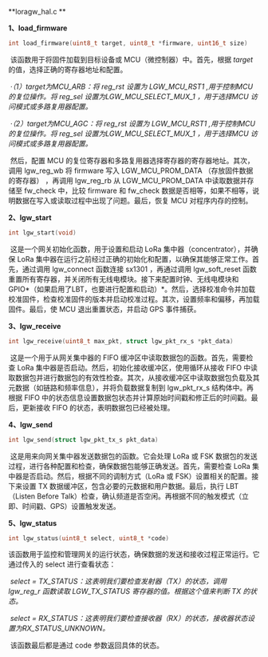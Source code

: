 **loragw_hal.c **

**1、load_firmware**

```c
int load_firmware(uint8_t target, uint8_t *firmware, uint16_t size)
```

​			该函数用于将固件加载到目标设备或 MCU（微控制器）中。首先，根据 *target* 的值，选择正确的寄存器地址和配置。

​					*·（1）target为MCU_ARB：将 reg_rst 设置为 LGW_MCU_RST1 ,用于控制MCU的复位操作。将 reg_sel 设置为LGW_MCU_SELECT_MUX_1 ，用于选择MCU 访问模式或多路复用器配置。*

​					*·（2）target为MCU_AGC：将 reg_rst 设置为 LGW_MCU_RST1 ,用于控制MCU的复位操作。将 reg_sel 设置为LGW_MCU_SELECT_MUX_1 ，用于选择MCU 访问模式或多路复用器配置。*

​			然后，配置 MCU 的复位寄存器和多路复用器选择寄存器的寄存器地址。其次，调用 lgw_reg_wb 将 firmware 写入 LGW_MCU_PROM_DATA （存放固件数据的寄存器） ，再调用 lgw_reg_rb 从 LGW_MCU_PROM_DATA 中读取数据并存储至 fw_check 中，比较 firmware 和  fw_check 数据是否相等，如果不相等，说明数据在写入或读取过程中出现了问题。最后，恢复 MCU 对程序内存的控制。

**2、lgw_start**

```c
int lgw_start(void)
```

​			这是一个网关初始化函数，用于设置和启动 LoRa 集中器（concentrator），并确保 LoRa 集中器在运行之前经过正确的初始化和配置，以确保其能够正常工作。首先，通过调用 lgw_connect 函数连接 sx1301 ，再通过调用 lgw_soft_reset 函数重置所有寄存器，并关闭所有无线电模块。接下来配置时钟、无线电模块和GPIO*（如果启用了LBT，也要进行配置和启动）*。然后，选择校准命令并加载校准固件，检查校准固件的版本并启动校准过程。其次，设置频率和偏移，再加载固件。最后，使 MCU 退出重置状态，并启动 GPS 事件捕获。

**3、lgw_receive**

```c
int lgw_receive(uint8_t max_pkt, struct lgw_pkt_rx_s *pkt_data)
```

​			这是一个用于从网关集中器的 FIFO 缓冲区中读取数据包的函数。首先，需要检查 LoRa 集中器是否启动。然后，初始化接收缓冲区，使用循环从接收 FIFO 中读取数据包并进行数据包的有效性检查。其次，从接收缓冲区中读取数据包负载及其元数据（如链路和频率信息），并将负载数据复制到 lgw_pkt_rx_s 结构体中。再根据 FIFO 中的状态信息设置数据包状态并计算原始时间戳和修正后的时间戳。最后，更新接收 FIFO 的状态，表明数据包已经被处理。

**4、lgw_send**

```c
int lgw_send(struct lgw_pkt_tx_s pkt_data)
```

​			这是用来向网关集中器发送数据包的函数。它会处理 LoRa 或 FSK 数据包的发送过程，进行各种配置和检查，确保数据包能够正确发送。首先，需要检查 LoRa 集中器是否启动。然后，根据不同的调制方式（LoRa 或 FSK）设置相关的配置。接下来设置 TX 数据缓冲区，包含必要的元数据和用户数据。最后，执行 LBT（Listen Before Talk）检查，确认频道是否空闲。再根据不同的触发模式（立即、时间戳、GPS）设置触发发送。

**5、lgw_status**

```c
int lgw_status(uint8_t select, uint8_t *code)
```

​			该函数用于监控和管理网关的运行状态，确保数据的发送和接收过程正常运行。它通过传入的 select 进行查看状态：

​						*select = TX_STATUS：这表明我们要检查发射器（TX）的状态，调用 lgw_reg_r 函数读取 LGW_TX_STATUS 寄存器的值。根据这个值来判断 TX 的状态。*

​						*select = RX_STATUS：这表明我们要检查接收器（RX）的状态，接收器状态设置为RX_STATUS_UNKNOWN。*

​			该函数最后都是通过 code 参数返回具体的状态。